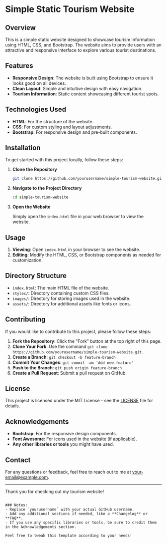 
# Simple Static Tourism Website

## Overview

This is a simple static website designed to showcase tourism information using HTML, CSS, and Bootstrap. The website aims to provide users with an attractive and responsive interface to explore various tourist destinations.

## Features

- **Responsive Design**: The website is built using Bootstrap to ensure it looks good on all devices.
- **Clean Layout**: Simple and intuitive design with easy navigation.
- **Tourism Information**: Static content showcasing different tourist spots.

## Technologies Used

- **HTML**: For the structure of the website.
- **CSS**: For custom styling and layout adjustments.
- **Bootstrap**: For responsive design and pre-built components.

## Installation

To get started with this project locally, follow these steps:

1. **Clone the Repository**

   ```bash
   git clone https://github.com/yourusername/simple-tourism-website.git
   ```

2. **Navigate to the Project Directory**

   ```bash
   cd simple-tourism-website
   ```

3. **Open the Website**

   Simply open the `index.html` file in your web browser to view the website.

## Usage

1. **Viewing**: Open `index.html` in your browser to see the website.
2. **Editing**: Modify the HTML, CSS, or Bootstrap components as needed for customization.

## Directory Structure

- `index.html`: The main HTML file of the website.
- `styles/`: Directory containing custom CSS files.
- `images/`: Directory for storing images used in the website.
- `assets/`: Directory for additional assets like fonts or icons.

## Contributing

If you would like to contribute to this project, please follow these steps:

1. **Fork the Repository**: Click the "Fork" button at the top right of this page.
2. **Clone Your Fork**: Use the command `git clone https://github.com/yourusername/simple-tourism-website.git`.
3. **Create a Branch**: `git checkout -b feature-branch`
4. **Commit Your Changes**: `git commit -am 'Add new feature'`
5. **Push to the Branch**: `git push origin feature-branch`
6. **Create a Pull Request**: Submit a pull request on GitHub.

## License

This project is licensed under the MIT License - see the [LICENSE](LICENSE) file for details.

## Acknowledgements

- **Bootstrap**: For the responsive design components.
- **Font Awesome**: For icons used in the website (if applicable).
- **Any other libraries or tools** you might have used.

## Contact

For any questions or feedback, feel free to reach out to me at [your-email@example.com](mailto:your-email@example.com).

---

Thank you for checking out my tourism website!

```

### Notes:
- Replace `yourusername` with your actual GitHub username.
- Add any additional sections if needed, like a **Changelog** or **FAQ**.
- If you use any specific libraries or tools, be sure to credit them in the Acknowledgements section. 

Feel free to tweak this template according to your needs!
